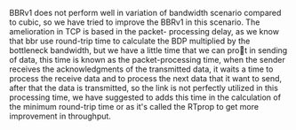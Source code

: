 BBRv1 does not perform well in variation of bandwidth scenario compared to cubic, so we 
have tried to improve the BBRv1 in this scenario. The amelioration in TCP is based in the packet-
processing delay, as we know that bbr use round-trip time to calculate the BDP multiplied
by the bottleneck bandwidth, but we have a little time that we can prot in sending of
data, this time is known as the packet-processing time, when the sender receives the
acknowledgments of the transmitted data, it waits a time to process the receive data and
to process the next data that it want to send, after that the data is transmitted, so the
link is not perfectly utilized in this processing time, we have suggested to adds this time
in the calculation of the minimum round-trip time or as it's called the RTprop to get
more improvement in throughput.
